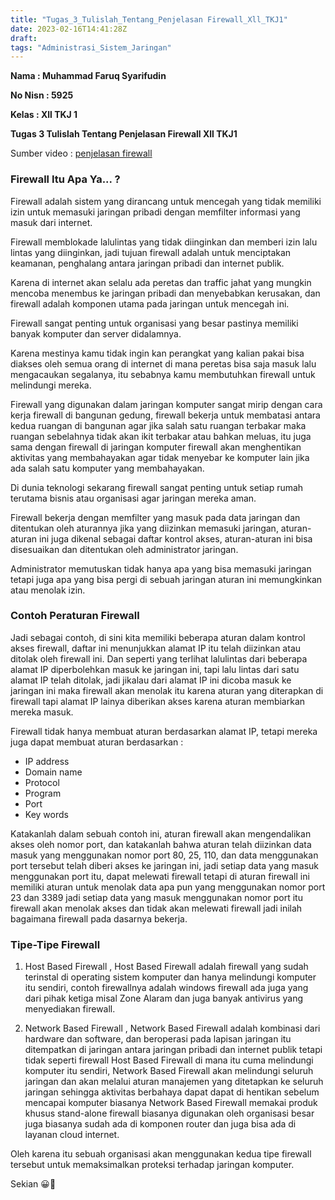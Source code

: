 ```yaml
---
title: "Tugas_3_Tulislah_Tentang_Penjelasan Firewall_Xll_TKJ1"
date: 2023-02-16T14:41:28Z
draft: 
tags: "Administrasi_Sistem_Jaringan"
---
```


**Nama : Muhammad Faruq Syarifudin**

**No Nisn : 5925**

**Kelas : Xll TKJ 1**

**Tugas 3 Tulislah Tentang Penjelasan Firewall Xll TKJ1**

Sumber video : [ penjelasan firewall ](https://youtube.com/watch?v=kDEX1HXybrU&feature=shares "link Download")

### Firewall Itu Apa Ya... ?

Firewall adalah sistem yang dirancang untuk mencegah yang tidak memiliki izin untuk memasuki jaringan pribadi dengan memfilter informasi yang masuk dari internet.

Firewall memblokade lalulintas yang tidak diinginkan dan memberi izin lalu lintas yang diinginkan, jadi tujuan firewall adalah untuk menciptakan keamanan, penghalang antara jaringan pribadi dan internet publik.

Karena di internet akan selalu ada peretas dan traffic jahat yang mungkin mencoba menembus ke jaringan pribadi dan menyebabkan kerusakan, dan firewall adalah komponen utama pada jaringan untuk mencegah ini.

Firewall sangat penting untuk organisasi yang besar pastinya memiliki banyak komputer dan server didalamnya.

Karena mestinya kamu tidak ingin kan perangkat yang kalian pakai bisa diakses oleh semua orang di internet di mana peretas bisa saja masuk lalu mengacaukan segalanya,
itu sebabnya kamu membutuhkan firewall untuk melindungi mereka.

Firewall yang digunakan dalam jaringan komputer sangat mirip dengan cara kerja firewall di bangunan gedung, firewall bekerja untuk membatasi antara kedua ruangan di bangunan agar jika salah satu ruangan terbakar maka ruangan sebelahnya tidak akan ikit terbakar atau bahkan meluas, itu juga sama dengan firewall di jaringan komputer firewall akan menghentikan aktivitas yang membahayakan agar tidak menyebar ke komputer lain jika ada salah satu komputer yang membahayakan.

Di dunia teknologi sekarang firewall sangat penting untuk setiap rumah terutama bisnis atau organisasi agar jaringan mereka aman.

Firewall bekerja dengan memfilter yang masuk pada data jaringan dan ditentukan oleh aturannya jika yang diizinkan memasuki jaringan, aturan-aturan ini juga dikenal sebagai daftar kontrol akses, aturan-aturan ini bisa disesuaikan dan ditentukan oleh administrator jaringan.

Administrator memutuskan tidak hanya apa yang bisa memasuki jaringan tetapi juga apa yang bisa pergi di sebuah jaringan aturan ini memungkinkan atau menolak izin.

### Contoh Peraturan Firewall

Jadi sebagai contoh, di sini kita memiliki beberapa aturan dalam kontrol akses firewall, daftar ini menunjukkan alamat IP itu telah diizinkan atau ditolak oleh firewall ini. Dan seperti yang terlihat lalulintas dari beberapa alamat IP diperbolehkan masuk ke jaringan ini, tapi lalu lintas dari satu alamat IP telah ditolak, jadi jikalau dari alamat IP ini dicoba masuk ke jaringan ini maka firewall akan menolak itu karena aturan yang diterapkan di firewall tapi alamat IP lainya diberikan akses karena aturan membiarkan mereka masuk.

Firewall tidak hanya membuat aturan berdasarkan alamat IP, tetapi mereka juga dapat membuat aturan berdasarkan :

* IP address
* Domain name
* Protocol
* Program
* Port
* Key words

Katakanlah dalam sebuah contoh ini, aturan firewall akan mengendalikan akses oleh nomor port, dan katakanlah bahwa aturan telah diizinkan data masuk yang menggunakan nomor port 80, 25, 110, dan data menggunakan port tersebut telah diberi akses ke jaringan ini,
jadi setiap data yang masuk menggunakan port itu, dapat melewati firewall tetapi di aturan firewall ini memiliki aturan untuk menolak data apa pun yang menggunakan nomor port 23 dan 3389 jadi setiap data yang masuk menggunakan nomor port itu firewall akan menolak akses dan tidak akan melewati firewall jadi inilah bagaimana firewall pada dasarnya bekerja.

### Tipe-Tipe Firewall

1. Host Based Firewall
, Host Based Firewall adalah firewall yang sudah terinstal di operating sistem komputer dan hanya melindungi komputer itu sendiri, contoh firewallnya adalah windows firewall ada juga yang dari pihak ketiga misal Zone Alaram dan juga banyak antivirus yang menyediakan firewall.

2. Network Based Firewall
, Network Based Firewall adalah kombinasi dari hardware dan software, dan beroperasi pada lapisan jaringan itu ditempatkan di jaringan antara jaringan pribadi dan internet publik
tetapi tidak seperti firewall Host Based Firewall di mana itu cuma melindungi komputer itu sendiri, Network Based Firewall akan melindungi seluruh jaringan dan akan melalui aturan manajemen yang ditetapkan ke seluruh jaringan sehingga aktivitas berbahaya dapat dapat di hentikan sebelum mencapai komputer biasanya Network Based Firewall memakai produk khusus stand-alone firewall biasanya digunakan oleh organisasi besar juga biasanya sudah ada di komponen router dan juga bisa ada di layanan cloud internet.

Oleh karena itu sebuah organisasi akan menggunakan kedua tipe firewall tersebut untuk memaksimalkan proteksi terhadap jaringan komputer.

Sekian 😀👋
